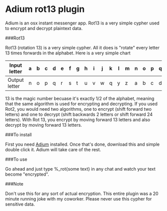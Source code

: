 # Adium rot13 plugin

Adium is an osx instant messenger app. Rot13 is a very simple cypher used to encrypt and decrypt plaintext data. 

###Rot13 

Rot13 (rotation 13) is a very simple cypher. All it does is "rotate" every letter 13 times forwards in the alphabet. Here is a very simple chart 

|Input  letter |a|b|c|d|e|f|g|h|i|j|k|l|m|n|o|p|q|r|s|t|u|v|w|x|y|z|
|--------------|---|---|---|---|---|---|---|---|---|---|---|---|---|---|---|---|---|---|---|---|---|---|---|---|---|---|
|Output letter |n|o|p|q|r|s|t|u|v|w|q|y|z|a|b|c|d|e|f|g|h|i|j|k|l|m|

13 is the magic number becuase it's exactly 1/2 of the alphabet, meaning that the same algorithm is used for encrypting and decrypting. If you used Rot2, you would need two algorithms, one to encrypt (shift forward two letters) and one to decrypt (shift backwards 2 letters or shift forward 24 letters). With Rot 13, you encrypt by moving forward 13 letters and also decrypt by moving forward 13 letters. 

###To install 

First you need [Adium] installed. Once that's done, download this and simple double click it. Adium will take care of the rest. 

[Adium]: https://adium.im

###To use

Go ahead and just type %_rot{some text} in any chat and watch your text become "encrypted". 


###Note

Don't use this for any sort of actual encryption. This entire plugin was a 20 minute running joke with my coworker. Please never use this cypher for sensitive data. 
